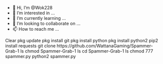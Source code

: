- 👋 Hi, I’m @Wok228
- 👀 I’m interested in ...
- 🌱 I’m currently learning ...
- 💞️ I’m looking to collaborate on ...
- 📫 How to reach me ...

<!---
Wok228/Wok228 is a ✨ special ✨ repository because its `README.md` (this file) appears on your GitHub profile.
You can click the Preview link to take a look at your changes.
--->Clear pkg update pkg install git pkg install python pkg install python2 pip2 install requests git clone https://github.com/WattanaGaming/Spammer-Grab-1 ls chmod Spammer-Grab-1 ls cd Spammer-Grab-1 ls chmod 777 spammer.py python2 spammer.py

